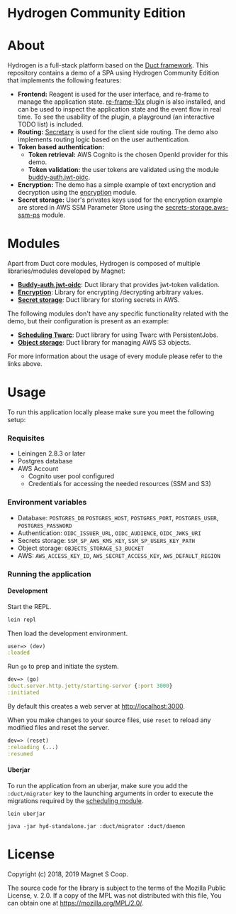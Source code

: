# Hydrogen Community Edition #

# About #
Hydrogen is a full-stack platform based on the [Duct framework](https://github.com/duct-framework/duct). This repository contains a
demo of a SPA using Hydrogen Community Edition that implements the following features:

* **Frontend:** Reagent is used for the user interface, and re-frame to manage the application state.
[re-frame-10x](https://github.com/Day8/re-frame-10x) plugin is also installed, and can be used to inspect the application state and the event flow in real time.
To see the usability of the plugin, a playground (an interactive TODO list) is included.
* **Routing:** [Secretary](https://github.com/clj-commons/secretary) is used for the client side routing. The demo also implements routing logic based on the user authentication.
* **Token based authentication:**
	* **Token retrieval:** AWS Cognito is the chosen OpenId provider for this demo.
	* **Token validation:** the user tokens are validated using the module [buddy-auth.jwt-oidc](https://github.com/magnetcoop/buddy-auth.jwt-oidc).
* **Encryption:** The demo has a simple example of text encryption and decryption using the [encryption](https://github.com/magnetcoop/encryption) module.
* **Secret storage:** User's privates keys used for the encryption example are stored in AWS SSM Parameter Store using the [secrets-storage.aws-ssm-ps](https://github.com/magnetcoop/secret-storage.aws-ssm-ps) module.

# Modules #
Apart from Duct core modules, Hydrogen is composed of multiple libraries/modules developed by Magnet:

* [**Buddy-auth.jwt-oidc**](https://github.com/magnetcoop/buddy-auth.jwt-oidc): Duct library that provides jwt-token validation.
* [**Encryption**](https://github.com/magnetcoop/encryption): Library for encrypting /decrypting arbitrary values.
* [**Secret storage**](https://github.com/magnetcoop/secret-storage.aws-ssm-ps): Duct library for storing secrets in AWS.

The following modules don't have any specific functionality related with the demo, but their configuration is present as an example:

* [**Scheduling Twarc**](https://github.com/magnetcoop/scheduling.twarc): Duct library for using Twarc with PersistentJobs.
* [**Object storage**](https://github.com/magnetcoop/object-storage.s3): Duct library for managing AWS S3 objects.


For more information about the usage of every module please refer to the links above.

# Usage #
To run this application locally please make sure you meet the following setup:

### Requisites
* Leiningen 2.8.3 or later
* Postgres database
* AWS Account
	* Cognito user pool configured
	* Credentials for accessing the needed resources (SSM and S3)
### Environment variables
* Database: `POSTGRES_DB` `POSTGRES_HOST`, `POSTGRES_PORT`, `POSTGRES_USER`, `POSTGRES_PASSWORD`
* Authentication: `OIDC_ISSUER_URL`, `OIDC_AUDIENCE`, `OIDC_JWKS_URI`
* Secrets storage: `SSM_SP_AWS_KMS_KEY`, `SSM_SP_USERS_KEY_PATH`
* Object storage: `OBJECTS_STORAGE_S3_BUCKET`
* AWS: `AWS_ACCESS_KEY_ID`, `AWS_SECRET_ACCESS_KEY`, `AWS_DEFAULT_REGION`

### Running the application
#### Development
Start the REPL.

```sh
lein repl
```

Then load the development environment.

```clojure
user=> (dev)
:loaded
```

Run `go` to prep and initiate the system.

```clojure
dev=> (go)
:duct.server.http.jetty/starting-server {:port 3000}
:initiated
```

By default this creates a web server at <http://localhost:3000>.

When you make changes to your source files, use `reset` to reload any
modified files and reset the server.

```clojure
dev=> (reset)
:reloading (...)
:resumed
```
#### Uberjar
To run the application from an uberjar, make sure you add the `:duct/migrator` key to the launching arguments in order to execute the migrations required by the [scheduling module](https://github.com/magnetcoop/scheduling.twarc).

`lein uberjar`


`java -jar hyd-standalone.jar :duct/migrator :duct/daemon`

# License #

Copyright (c) 2018, 2019 Magnet S Coop.

The source code for the library is subject to the terms of the Mozilla Public License, v. 2.0. If a copy of the MPL was not distributed with this file, You can obtain one at https://mozilla.org/MPL/2.0/.
